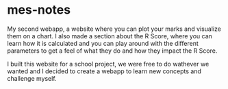 # mes-notes

My second  webapp, a website where you can plot your marks and visualize them on a chart.
I also made a section about the R Score, where you can learn how it is calculated and you can
play around with the different parameters to get a feel of what they do and how they impact the R Score.

I built this website for a school project, we were free to do wathever we wanted and I decided to create a webapp
to learn new concepts and challenge myself.
